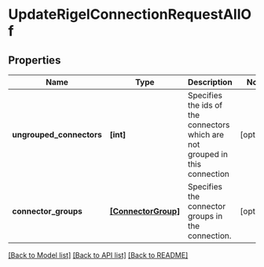 # UpdateRigelConnectionRequestAllOf


## Properties
Name | Type | Description | Notes
------------ | ------------- | ------------- | -------------
**ungrouped_connectors** | **[int]** | Specifies the ids of the connectors which are not grouped in this connection | [optional] 
**connector_groups** | [**[ConnectorGroup]**](ConnectorGroup.md) | Specifies the connector groups in the connection. | [optional] 

[[Back to Model list]](../README.md#documentation-for-models) [[Back to API list]](../README.md#documentation-for-api-endpoints) [[Back to README]](../README.md)


